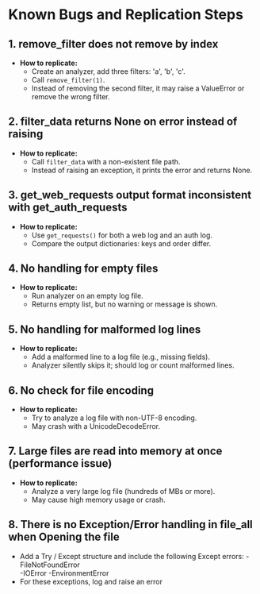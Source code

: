 # Known Bugs and Replication Steps

## 1. remove_filter does not remove by index
- **How to replicate:**
  - Create an analyzer, add three filters: 'a', 'b', 'c'.
  - Call `remove_filter(1)`.
  - Instead of removing the second filter, it may raise a ValueError or remove the wrong filter.

## 2. filter_data returns None on error instead of raising
- **How to replicate:**
  - Call `filter_data` with a non-existent file path.
  - Instead of raising an exception, it prints the error and returns None.

## 3. get_web_requests output format inconsistent with get_auth_requests
- **How to replicate:**
  - Use `get_requests()` for both a web log and an auth log.
  - Compare the output dictionaries: keys and order differ.

## 4. No handling for empty files
- **How to replicate:**
  - Run analyzer on an empty log file.
  - Returns empty list, but no warning or message is shown.

## 5. No handling for malformed log lines
- **How to replicate:**
  - Add a malformed line to a log file (e.g., missing fields).
  - Analyzer silently skips it; should log or count malformed lines.

## 6. No check for file encoding
- **How to replicate:**
  - Try to analyze a log file with non-UTF-8 encoding.
  - May crash with a UnicodeDecodeError.

## 7. Large files are read into memory at once (performance issue)
- **How to replicate:**
  - Analyze a very large log file (hundreds of MBs or more).
  - May cause high memory usage or crash. 

## 8. There is no Exception/Error handling in file_all when Opening the file
  - Add a Try / Except structure and include the following Except errors:
    -FileNotFoundError                                                                    
    -IOError
    -EnvironmentError
  - For these exceptions, log and raise an error  